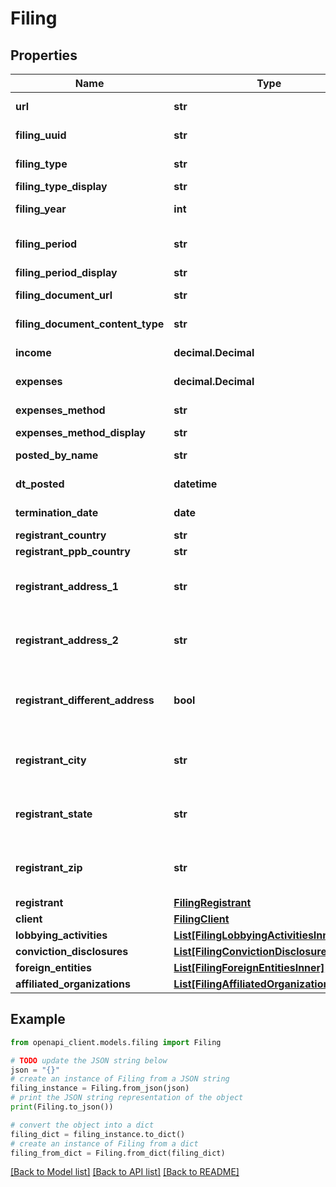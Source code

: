 # Filing


## Properties

Name | Type | Description | Notes
------------ | ------------- | ------------- | -------------
**url** | **str** |  | [optional] [readonly] 
**filing_uuid** | **str** |  | [optional] [readonly] 
**filing_type** | **str** |  | [optional] [readonly] 
**filing_type_display** | **str** |  | [optional] 
**filing_year** | **int** |  | [optional] [readonly] 
**filing_period** | **str** | Filing Period - Quarter | [optional] [readonly] 
**filing_period_display** | **str** |  | [optional] 
**filing_document_url** | **str** |  | [optional] [readonly] 
**filing_document_content_type** | **str** |  | [optional] [readonly] 
**income** | **decimal.Decimal** |  | [optional] [readonly] 
**expenses** | **decimal.Decimal** |  | [optional] [readonly] 
**expenses_method** | **str** |  | [optional] [readonly] 
**expenses_method_display** | **str** |  | [optional] 
**posted_by_name** | **str** |  | [optional] [readonly] 
**dt_posted** | **datetime** |  | [optional] [readonly] 
**termination_date** | **date** |  | [optional] [readonly] 
**registrant_country** | **str** |  | [optional] 
**registrant_ppb_country** | **str** |  | [optional] 
**registrant_address_1** | **str** | As listed on filing - Registrant Address 1 | [optional] [readonly] 
**registrant_address_2** | **str** | As listed on filing - Registrant Address 2 | [optional] [readonly] 
**registrant_different_address** | **bool** | As listed on filing - Registrant Different Address | [optional] [readonly] 
**registrant_city** | **str** | As listed on filing - Registrant City | [optional] [readonly] 
**registrant_state** | **str** | As listed on filing - Registrant State | [optional] [readonly] 
**registrant_zip** | **str** | As listed on filing - Registrant Zip code | [optional] [readonly] 
**registrant** | [**FilingRegistrant**](FilingRegistrant.md) |  | 
**client** | [**FilingClient**](FilingClient.md) |  | 
**lobbying_activities** | [**List[FilingLobbyingActivitiesInner]**](FilingLobbyingActivitiesInner.md) |  | 
**conviction_disclosures** | [**List[FilingConvictionDisclosuresInner]**](FilingConvictionDisclosuresInner.md) |  | 
**foreign_entities** | [**List[FilingForeignEntitiesInner]**](FilingForeignEntitiesInner.md) |  | 
**affiliated_organizations** | [**List[FilingAffiliatedOrganizationsInner]**](FilingAffiliatedOrganizationsInner.md) |  | 

## Example

```python
from openapi_client.models.filing import Filing

# TODO update the JSON string below
json = "{}"
# create an instance of Filing from a JSON string
filing_instance = Filing.from_json(json)
# print the JSON string representation of the object
print(Filing.to_json())

# convert the object into a dict
filing_dict = filing_instance.to_dict()
# create an instance of Filing from a dict
filing_from_dict = Filing.from_dict(filing_dict)
```
[[Back to Model list]](../README.md#documentation-for-models) [[Back to API list]](../README.md#documentation-for-api-endpoints) [[Back to README]](../README.md)


